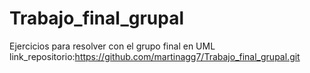 # Trabajo_final_grupal
Ejercicios para resolver con el grupo final en UML
link_repositorio:https://github.com/martinagg7/Trabajo_final_grupal.git
